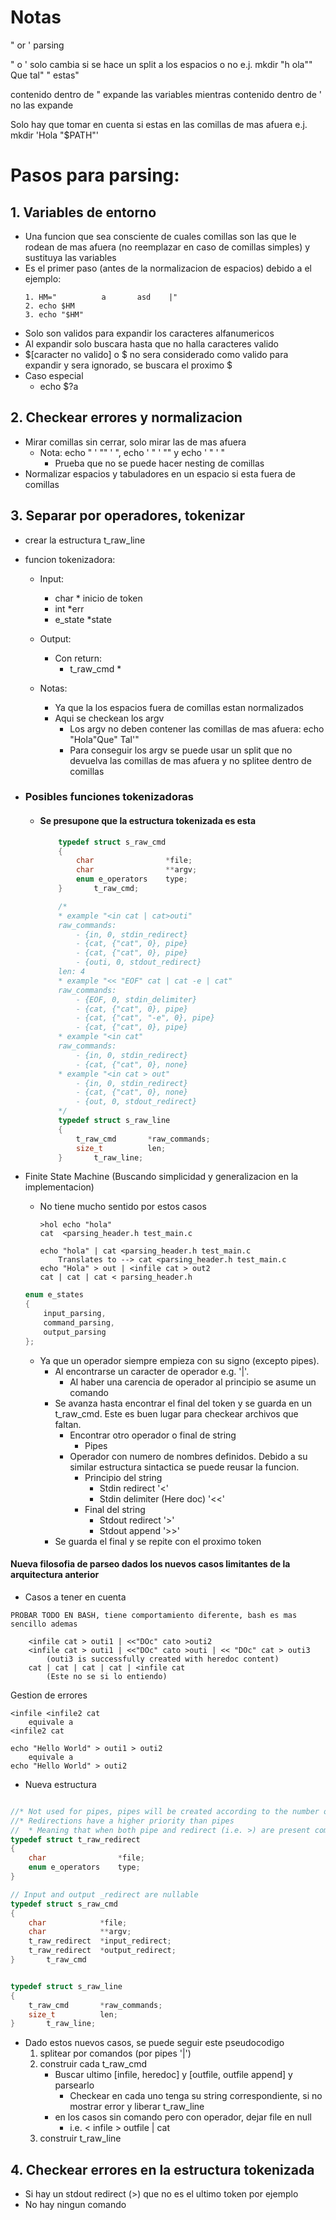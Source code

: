 
# Notas

" or ' parsing

" o ' solo cambia si se hace un split a los espacios o no
	e.j. mkdir "h     ola"" Que tal" " estas"

contenido dentro de " expande las variables mientras contenido dentro de ' no las expande

Solo hay que tomar en cuenta si estas en las comillas de mas afuera
	e.j. mkdir 'Hola "$PATH"'

# Pasos para parsing:
## 1. Variables de entorno
* Una funcion que sea consciente de cuales comillas son las que le rodean de mas afuera (no reemplazar en caso de comillas simples) y sustituya las variables
* Es el primer paso (antes de la normalizacion de espacios) debido a el ejemplo:
	```
	1. HM="          a       asd    |"
	2. echo $HM
	3. echo "$HM"
	```
* Solo son validos para expandir los caracteres alfanumericos
* Al expandir solo buscara hasta que no halla caracteres valido
* \$[caracter no valido] o \$ no sera considerado como valido para expandir y sera ignorado, se buscara el proximo \$
* Caso especial
	- echo $?a

## 2. Checkear errores y normalizacion
* Mirar comillas sin cerrar, solo mirar las de mas afuera
	* Nota: echo " ' "" ' ", echo ' " ' "" y echo ' " ' "
		* Prueba que no se puede hacer nesting de comillas
* Normalizar espacios y tabuladores en un espacio si esta fuera de comillas

## 3. Separar por operadores, tokenizar
* crear la estructura t_raw_line
* funcion tokenizadora:
	* Input:
		* char * inicio de token
		* int *err
		* e_state *state

	* Output:
		* Con return:
			* t_raw_cmd *
	* Notas:
		* Ya que la los espacios fuera de comillas estan normalizados 
		* Aqui se checkean los argv
			* Los argv no deben contener las comillas de mas afuera: echo "Hola"Que" Tal'"
			* Para conseguir los argv se puede usar un split que no devuelva las comillas de mas afuera y no splitee dentro de comillas

* ### Posibles funciones tokenizadoras
	* #### Se presupone que la estructura tokenizada es esta
		``` c
			typedef struct s_raw_cmd
			{
				char				*file;
				char				**argv;
				enum e_operators	type;
			}		t_raw_cmd;

			/*
			* example "<in cat | cat>outi"
			raw_commands:
				- {in, 0, stdin_redirect}
				- {cat, {"cat", 0}, pipe}
				- {cat, {"cat", 0}, pipe}
				- {outi, 0, stdout_redirect}
			len: 4
			* example "<< "EOF" cat | cat -e | cat"
			raw_commands:
				- {EOF, 0, stdin_delimiter}
				- {cat, {"cat", 0}, pipe}
				- {cat, {"cat", "-e", 0}, pipe}
				- {cat, {"cat", 0}, pipe}
			* example "<in cat"
			raw_commands:
				- {in, 0, stdin_redirect}
				- {cat, {"cat", 0}, none}
			* example "<in cat > out"
				- {in, 0, stdin_redirect}
				- {cat, {"cat", 0}, none}
				- {out, 0, stdout_redirect}
			*/
			typedef struct s_raw_line
			{
				t_raw_cmd		*raw_commands;
				size_t			len;
			}		t_raw_line;
		```
* Finite State Machine (Buscando simplicidad y generalizacion en la implementacion)
	* No tiene mucho sentido por estos casos
		```
		>hol echo "hola"
		cat  <parsing_header.h test_main.c

		echo "hola" | cat <parsing_header.h test_main.c
			Translates to --> cat <parsing_header.h test_main.c
		echo "Hola" > out | <infile cat > out2
		cat | cat | cat < parsing_header.h
		```
	``` c
	enum e_states
	{
		input_parsing,
		command_parsing,
		output_parsing
	};
	```
	* Ya que un operador siempre empieza con su signo (excepto pipes).
		- Al encontrarse un caracter de operador e.g. '|'.
			* Al haber una carencia de operador al principio se asume un comando
		- Se avanza hasta encontrar el final del token y se guarda en un t_raw_cmd. Este es buen lugar para checkear archivos que faltan.
			* Encontrar otro operador o final de string
				* Pipes
			* Operador con numero de nombres definidos. Debido a su similar estructura sintactica se puede reusar la funcion.
				* Principio del string
					* Stdin redirect '<'
					* Stdin delimiter (Here doc) '<<'
				* Final del string
					* Stdout redirect '>'
					* Stdout append '>>'
		- Se guarda el final y se repite con el proximo token

#### Nueva filosofia de parseo dados los nuevos casos limitantes de la arquitectura anterior
* Casos a tener en cuenta
```
PROBAR TODO EN BASH, tiene comportamiento diferente, bash es mas sencillo ademas

	<infile cat > outi1 | <<"DOc" cato >outi2
	<infile cat > outi1 | <<"DOc" cato >outi | << "DOc" cat > outi3
		(outi3 is successfully created with heredoc content)
	cat | cat | cat | cat | <infile cat
		(Este no se si lo entiendo)
```
Gestion de errores
```
<infile <infile2 cat
	equivale a
<infile2 cat

echo "Hello World" > outi1 > outi2
	equivale a
echo "Hello World" > outi2
```

* Nueva estructura
``` c

//* Not used for pipes, pipes will be created according to the number of commands
//* Redirections have a higher priority than pipes
//	* Meaning that when both pipe and redirect (i.e. >) are present command will be dup'ed to redirect
typedef struct t_raw_redirect
{
	char				*file;
	enum e_operators	type;
}

// Input and output _redirect are nullable
typedef struct s_raw_cmd
{
	char			*file;
	char			**argv;
	t_raw_redirect	*input_redirect;
	t_raw_redirect	*output_redirect;
}		t_raw_cmd


typedef struct s_raw_line
{
	t_raw_cmd		*raw_commands;
	size_t			len;
}		t_raw_line;

```
* Dado estos nuevos casos, se puede seguir este pseudocodigo
	1. splitear por comandos (por pipes '|')
	2. construir cada t_raw_cmd
		- Buscar ultimo [infile, heredoc] y [outfile, outfile append] y parsearlo
			- Checkear en cada uno tenga su string correspondiente, si no mostrar error y liberar t_raw_line
		- en los casos sin comando pero con operador, dejar file en null
			- i.e. < infile > outfile | cat
	3. construir t_raw_line

## 4. Checkear errores en la estructura tokenizada
* Si hay un stdout redirect (>) que no es el ultimo token por ejemplo
* No hay ningun comando